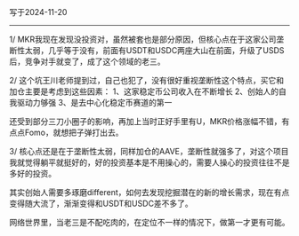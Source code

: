 写于2024-11-20

-----

1/ MKR我现在发现没投资对，虽然被套也是部分原因，但核心点在于这家公司垄断性太弱，几乎等于没有，前面有USDT和USDC两座大山在前面，升级了USDS后，竞争对手就变了，成了这个领域的老三。

2/ 这个坑王川老师提到过，自己也犯了，没有很好重视垄断性这个特点，买它和加仓主要是考虑到这些因素：
1、这家稳定币公司收入在不断增长
2、创始人的自我驱动力够强
3、是去中心化稳定币赛道的第一

还受到部分三刀小圈子的影响，再加上当时正好手里有U，MKR价格涨幅不错，有点点Fomo，就想把子弹打出去。

3/ 核心点还是在于垄断性太弱，同样加仓的AAVE，垄断性就强多了，对这个项目我就觉得躺平就挺好的，好的投资基本是不用操心的，需要人操心的投资往往不是多好的投资。

其实创始人需要多琢磨different，如何去发现挖掘潜在的新的增长需求，现在有点变得随大流了，渐渐变得和USDT和USDC差不多了。

网络世界里，当老三是不配吃肉的，在定位不一样的情况下，做第一才更有可能。
